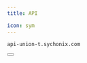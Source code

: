 ```yaml
---
title: API

icon: sym
---
```


<div class="code-block-wrapper"><!-- Note: Change nodename -->
  <pre><code>api-union-t.sychonix.com</code></pre>
  <button class="copy-btn"><i class="fas fa-copy"></i></button>
</div>
